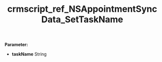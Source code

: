 ﻿---
title: crmscript_ref_NSAppointmentSyncData_SetTaskName
description: NSAppointmentSyncData.SetTaskName(String taskName)
intellisense: NSAppointmentSyncData.SetTaskName
keywords: NSAppointmentSyncData, GetTaskName
so.topic: reference
---



**Parameter:** 
 - **taskName** String

